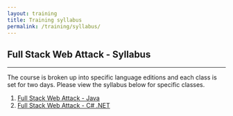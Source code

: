 ```yaml
---
layout: training
title: Training syllabus
permalink: /training/syllabus/
---
```


## Full Stack Web Attack - Syllabus

---

The course is broken up into specific language editions and each class is set for two days. Please view the syllabus below for specific classes.

1. [Full Stack Web Attack - Java](/training/syllabus/java)
2. [Full Stack Web Attack - C# .NET](/training/syllabus/csharp)
